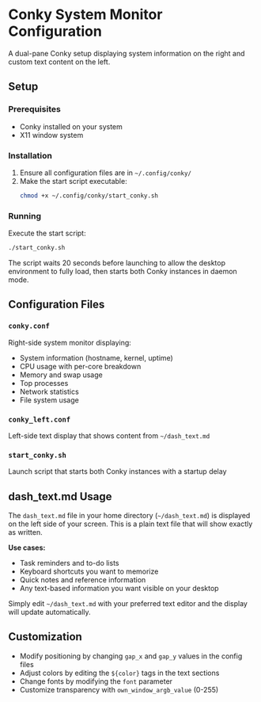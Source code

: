 # Conky System Monitor Configuration

A dual-pane Conky setup displaying system information on the right and custom text content on the left.

## Setup

### Prerequisites

- Conky installed on your system
- X11 window system

### Installation

1. Ensure all configuration files are in `~/.config/conky/`
2. Make the start script executable:
   ```bash
   chmod +x ~/.config/conky/start_conky.sh
   ```

### Running

Execute the start script:

```bash
./start_conky.sh
```

The script waits 20 seconds before launching to allow the desktop environment to fully load, then starts both Conky instances in daemon mode.

## Configuration Files

### `conky.conf`

Right-side system monitor displaying:

- System information (hostname, kernel, uptime)
- CPU usage with per-core breakdown
- Memory and swap usage
- Top processes
- Network statistics
- File system usage

### `conky_left.conf`

Left-side text display that shows content from `~/dash_text.md`

### `start_conky.sh`

Launch script that starts both Conky instances with a startup delay

## dash_text.md Usage

The `dash_text.md` file in your home directory (`~/dash_text.md`) is displayed on the left side of your screen. This is a plain text file that will show exactly as written.

**Use cases:**

- Task reminders and to-do lists
- Keyboard shortcuts you want to memorize
- Quick notes and reference information
- Any text-based information you want visible on your desktop

Simply edit `~/dash_text.md` with your preferred text editor and the display will update automatically.

## Customization

- Modify positioning by changing `gap_x` and `gap_y` values in the config files
- Adjust colors by editing the `${color}` tags in the text sections
- Change fonts by modifying the `font` parameter
- Customize transparency with `own_window_argb_value` (0-255)